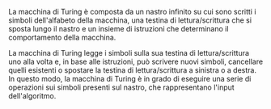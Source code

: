 La macchina di Turing è composta da un nastro infinito su cui sono scritti i simboli dell'alfabeto della macchina, una testina di lettura/scrittura che si sposta lungo il nastro e un insieme di istruzioni che determinano il comportamento della macchina.

La macchina di Turing legge i simboli sulla sua testina di lettura/scrittura uno alla volta e, in base alle istruzioni, può scrivere nuovi simboli, cancellare quelli esistenti o spostare la testina di lettura/scrittura a sinistra o a destra. In questo modo, la macchina di Turing è in grado di eseguire una serie di operazioni sui simboli presenti sul nastro, che rappresentano l'input dell'algoritmo.
